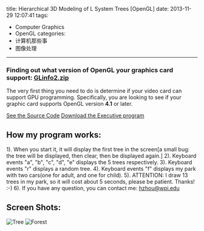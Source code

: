 title: Hierarchical 3D Modeling of L System Trees [OpenGL]
date: 2013-11-29 12:07:41
tags:
  - Computer Graphics
  - OpenGL
 categories:
  - 计算机那些事
  - 图像处理
---

### Finding out what version of OpenGL your graphics card support: [GLinfo2.zip](https://dn-myblog.qbox.me/demo/ComputerGraphics/GLinfo2.zip)
The very first thing you need to do is determine if your video card can support GPU programming. Specifically, you are looking to see if your graphic card supports OpenGL version **4.1** or later.

[See the Source Code](https://github.com/zhouhao/CS543-Computer-Graphics-Course-Project/tree/master/HW3)
[Download the Executive program](https://dn-myblog.qbox.me/demo/ComputerGraphics/Hierarchical_3D_Modeling_of_L_System_Trees.zip)
<!-- more -->
## How my program works:
1). When you start it, it will display the first tree in the screen[a small bug: the tree will be displayed, then clear, then be displayed again.]
2). Keyboard events "a", "b", "c", "d", "e" displays the 5 trees respectively.
3). Keyboard events "r" displays a random tree.
4). Keyboard events "f" displays my park with two cars(one for adult, and one for child).
5). ATTENTION: I draw 13 trees in my park, so it will cost about 5 seconds, please be patient. Thanks! :-)
6). If you have any question, you can contact me: <a href="mailto:hzhou@wpi.edu">hzhou@wpi.edu</a>

## Screen Shots:
![Tree](https://dn-myblog.qbox.me/img/blog/OpenGL/hw3/1.PNG "Tree")
![Forest](https://dn-myblog.qbox.me/img/blog/OpenGL/hw3/2.PNG "Forest")
